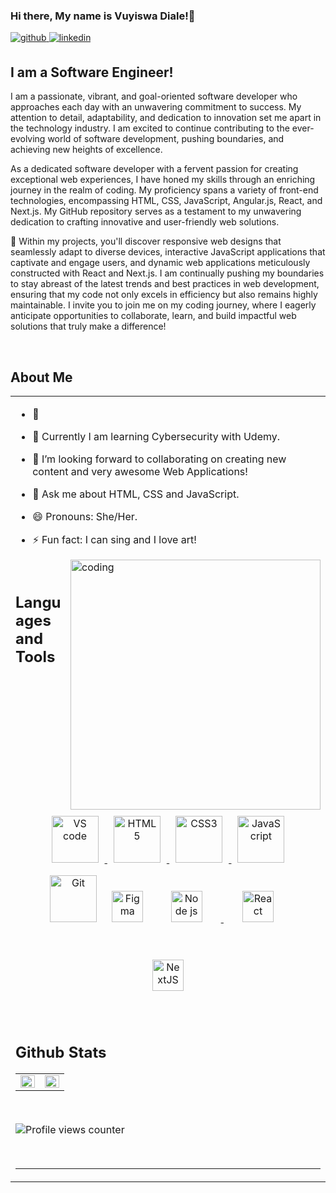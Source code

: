 ### Hi there, My name is Vuyiswa Diale!👋

<a href="https://github.com/MinkyVuyi/MinkyVuyi/" target="_blank">
<img src=https://img.shields.io/badge/github-%2324292e.svg?&style=for-the-badge&logo=github&logoColor=white alt=github style="margin-bottom: 5px;" />
</a>
<a href="https://www.linkedin.com/in/vuyiswa-diale-a62aaa267/" target="_blank">
<img src=https://img.shields.io/badge/linkedin-%231E77B5.svg?&style=for-the-badge&logo=linkedin&logoColor=white alt=linkedin style="margin-bottom: 5px;" />
</a>

## I am a Software Engineer!

I am a passionate, vibrant, and goal-oriented software developer who approaches each day with an unwavering commitment to success. My attention to detail, adaptability, and dedication to innovation set me apart in the technology industry. I am excited to continue contributing to the ever-evolving world of software development, pushing boundaries, and achieving new heights of excellence.

As a dedicated software developer with a fervent passion for creating exceptional web experiences, I have honed my skills through an enriching journey in the realm of coding. My proficiency spans a variety of front-end technologies, encompassing HTML, CSS, JavaScript, Angular.js, React, and Next.js. My GitHub repository serves as a testament to my unwavering dedication to crafting innovative and user-friendly web solutions.

🚀 Within my projects, you'll discover responsive web designs that seamlessly adapt to diverse devices, interactive JavaScript applications that captivate and engage users, and dynamic web applications meticulously constructed with React and Next.js. I am continually pushing my boundaries to stay abreast of the latest trends and best practices in web development, ensuring that my code not only excels in efficiency but also remains highly maintainable. I invite you to join me on my coding journey, where I eagerly anticipate opportunities to collaborate, learn, and build impactful web solutions that truly make a difference!

<br/>  

## About Me   
<table><tr><td valign="top" width="50%">

- 🔭 
  
- 🌱 Currently I am learning Cybersecurity with Udemy.
  
- 👯 I’m looking forward to collaborating on creating new content and very awesome Web Applications!

- 💬 Ask me about HTML, CSS and JavaScript.

- 😄 Pronouns: She/Her.
  
- ⚡ Fun fact: I can sing and I love art!


<img align="right" alt="coding" width="400" src="https://media.tenor.com/2SeTinGEKNQAAAAM/codelikeagirl.gif">

<br/>  

## Languages and Tools  
<div align="center"> 
<a href="https://https://code.visualstudio.com/" target="_blank"><img style="margin: 10px" src="https://repository-images.githubusercontent.com/657248114/d3c7b91a-b285-4d1e-8429-5de1acc5f61e" alt="VS code" height="75" />
</a> 
<a href="https://en.wikipedia.org/wiki/HTML5" target="_blank"><img style="margin: 10px" src="https://profilinator.rishav.dev/skills-assets/html5-original-wordmark.svg" alt="HTML5" height="75" />
</a>
<a href="https://www.w3schools.com/css/" target="_blank"><img style="margin: 10px" src="https://profilinator.rishav.dev/skills-assets/css3-original-wordmark.svg" alt="CSS3" height="75" />
</a>  
<a href="https://www.javascript.com/" target="_blank"><img style="margin: 10px" src="https://profilinator.rishav.dev/skills-assets/javascript-original.svg" alt="JavaScript" height="75" />
</a>  
<a href="https://github.com/" target="_blank"><img style="margin: 10px" src="https://profilinator.rishav.dev/skills-assets/git-scm-icon.svg" alt="Git" height="75" /></a>
<a href="https://www.figma.com/" target="_blank"><img style="margin: 10px" src="https://profilinator.rishav.dev/skills-assets/figma-icon.svg" alt="Figma" height="50" /></a>
<a href="https://nodejs.org/en/docs" target="_blank"><img style="margin: 30px" src="https://image.pngaaa.com/668/4547668-middle.png" alt="Node js" height="50" />
</a>
<a href="https://react.dev/" target="_blank"><img style="margin: 30px" src="https://upload.wikimedia.org/wikipedia/commons/thumb/a/a7/React-icon.svg/2300px-React-icon.svg.png" alt="React" height="50" />
</a>
<a href="https://nextjs.org/docs/pages/api-reference/" target="_blank"><img style="margin: 30px" src="https://miro.medium.com/v2/resize:fit:650/1*oAwGDARfOzWoZnq1Rhingg.png" alt="NextJS" height="50" />
</a>
</div> 


<br/>  


## Github Stats  
<table><tr><td valign="top" width="50%">

<img src="https://github-readme-stats.vercel.app/api?username=MinkyVuyi&show_icons=true&count_private=true&hide_border=true" align="left" style="width: 100%" />

</td><td valign="top" width="50%">

<img src="https://github-readme-stats.vercel.app/api/top-langs/?username=MinkyVuyi&show_border=true&layout=compact" align="left" style="width: 100%" />

</td></tr></table>  

<br/>  

![Profile views counter](https://komarev.com/ghpvc/?username=minkyvuyi&&style=flat-square)  

<br/>  

----
 

